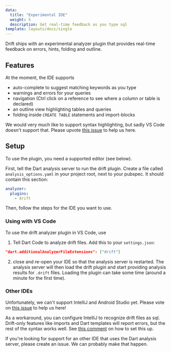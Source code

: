```yaml
---
data:
  title: "Experimental IDE"
  weight: 5
  description: Get real-time feedback as you type sql
template: layouts/docs/single
---
```


Drift ships with an experimental analyzer plugin that provides real-time feedback on errors,
hints, folding and outline.

## Features

At the moment, the IDE supports 

- auto-complete to suggest matching keywords as you type
- warnings and errors for your queries
- navigation (Ctrl click on a reference to see where a column or table is declared)
- an outline view highlighting tables and queries
- folding inside `CREATE TABLE` statements and import-blocks

We would very much like to support syntax highlighting, but sadly VS Code doesn't support
that. Please upvote [this issue](https://github.com/microsoft/vscode/issues/585) to help
us here.

## Setup
To use the plugin, you need a supported editor (see below).

First, tell the Dart analysis server to run the drift plugin. Create a file called
`analysis_options.yaml` in your project root, next to your pubspec. It should contain
this section:
```yaml
analyzer:
  plugins:
    - drift
```

Then, follow the steps for the IDE you want to use.

### Using with VS Code

To use the drift analyzer plugin in VS Code, use

1. Tell Dart Code to analyze drift files. Add this to your `settings.json`:
```json
"dart.additionalAnalyzerFileExtensions": ["drift"]
```
2. close and re-open your IDE so that the analysis server is restarted. The analysis server will
   then load the drift plugin and start providing analysis results for `.drift` files. Loading the plugin
   can take some time (around a minute for the first time).

### Other IDEs

Unfortunately, we can't support IntelliJ and Android Studio yet. Please vote on
[this issue](https://youtrack.jetbrains.com/issue/WEB-41424) to help us here!

As a workaround, you can configure IntelliJ to recognize drift files as sql. Drift-only
features like imports and Dart templates will report errors, but the rest of the
syntax works well. See [this comment](https://github.com/simolus3/drift/issues/150#issuecomment-538582696)
on how to set this up.

If you're looking for support for an other IDE that uses the Dart analysis server,
please create an issue. We can probably make that happen.